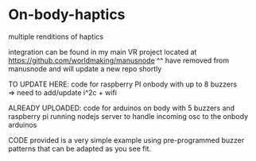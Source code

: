 # On-body-haptics
multiple renditions of haptics

integration can be found in my main VR project located at https://github.com/worldmaking/manusnode
^^ have removed from manusnode and will update a new repo shortly

TO UPDATE HERE:   code for raspberry PI onbody with up to 8 buzzers  
=> need to add/update i^2c + wifi

ALREADY UPLOADED: code for arduinos on body with 5 buzzers and raspberry pi running nodejs server to handle incoming osc to the onbody arduinos

CODE provided is a very simple example using pre-programmed buzzer patterns that can be adapted as you see fit. 

